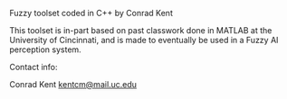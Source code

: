 Fuzzy toolset coded in C++ by Conrad Kent

This toolset is in-part based on past classwork done in MATLAB at the University of Cincinnati, and is made to eventually be used in a Fuzzy AI perception system.


Contact info:

Conrad Kent
kentcm@mail.uc.edu
